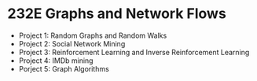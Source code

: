 # 232E Graphs and Network Flows
* Project 1: Random Graphs and Random Walks
* Project 2: Social Network Mining
* Project 3: Reinforcement Learning and Inverse Reinforcement Learning
* Project 4: IMDb mining
* Porject 5: Graph Algorithms
